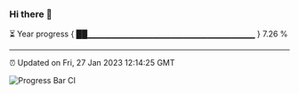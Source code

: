### Hi there 👋

⏳ Year progress { ██▁▁▁▁▁▁▁▁▁▁▁▁▁▁▁▁▁▁▁▁▁▁▁▁▁▁▁▁ } 7.26 %

---

⏰ Updated on Fri, 27 Jan 2023 12:14:25 GMT

![Progress Bar CI](https://github.com/Shyam-Makwana/GitHub-Actions-Demo/workflows/Progress%20Bar%20CI/badge.svg)
